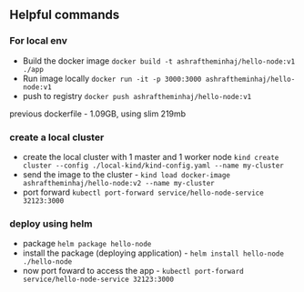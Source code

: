 ## Helpful commands

### For local env
- Build the docker image `docker build -t ashraftheminhaj/hello-node:v1 ./app`
- Run image locally `docker run -it -p 3000:3000 ashraftheminhaj/hello-node:v1`
- push to registry `docker push ashraftheminhaj/hello-node:v1`

previous dockerfile - 1.09GB, using slim 219mb

### create a local cluster
- create the local cluster with 1 master and 1 worker node `kind create cluster --config ./local-kind/kind-config.yaml --name my-cluster`
- send the image to the cluster - `kind load docker-image ashraftheminhaj/hello-node:v2 --name my-cluster`
- port forward `kubectl port-forward service/hello-node-service 32123:3000`

### deploy using helm
- package `helm package hello-node`
- install the package (deploying application) - `helm install hello-node ./hello-node`
- now port foward to access the app - `kubectl port-forward service/hello-node-service 32123:3000`